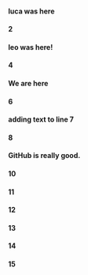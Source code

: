 #### luca was here
#### 2
#### leo was here!
#### 4
#### We are here
#### 6
#### adding text to line 7
#### 8
#### GitHub is really good.
#### 10
#### 11
#### 12
#### 13
#### 14
#### 15
